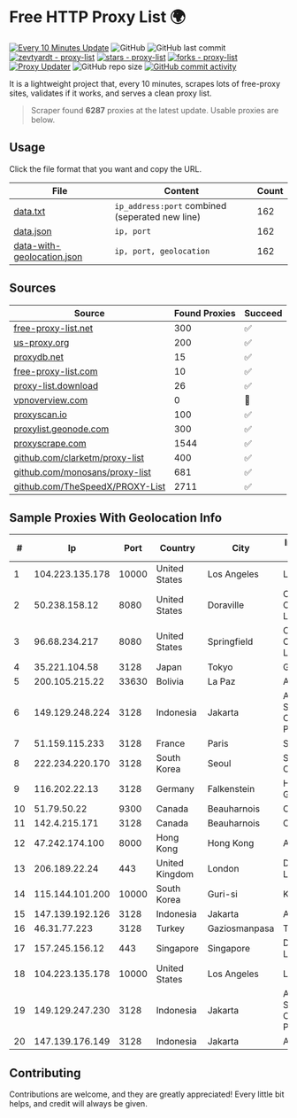 
# Free HTTP Proxy List 🌍

[![Every 10 Minutes Update](https://github.com/mertguvencli/http-proxy-list/actions/workflows/main.yml/badge.svg?branch=main)](https://github.com/mertguvencli/http-proxy-list/actions/workflows/main.yml)
![GitHub](https://img.shields.io/github/license/mertguvencli/http-proxy-list)
![GitHub last commit](https://img.shields.io/github/last-commit/mertguvencli/http-proxy-list)
[![zevtyardt - proxy-list](https://img.shields.io/static/v1?label=zevtyardt&message=proxy-list&color=blue&logo=github)](https://github.com/zevtyardt/proxy-list "Go to GitHub repo")
[![stars - proxy-list](https://img.shields.io/github/stars/zevtyardt/proxy-list?style=social)](https://github.com/zevtyardt/proxy-list)
[![forks - proxy-list](https://img.shields.io/github/forks/zevtyardt/proxy-list?style=social)](https://github.com/zevtyardt/proxy-list)
[![Proxy Updater](https://github.com/zevtyardt/proxy-list/workflows/Proxy%20Updater/badge.svg)](https://github.com/zevtyardt/proxy-list/actions?query=workflow:"Proxy+Updater")
![GitHub repo size](https://img.shields.io/github/repo-size/zevtyardt/proxy-list)
[![GitHub commit activity](https://img.shields.io/github/commit-activity/m/zevtyardt/proxy-list?logo=commits)](https://github.com/zevtyardt/proxy-list/commits/main)

It is a lightweight project that, every 10 minutes, scrapes lots of free-proxy sites, validates if it works, and serves a clean proxy list.

> Scraper found **6287** proxies at the latest update. Usable proxies are below.

## Usage

Click the file format that you want and copy the URL.

|File|Content|Count|
|----|-------|-----|
|[data.txt](https://raw.githubusercontent.com/mertguvencli/http-proxy-list/main/proxy-list/data.txt)|`ip_address:port` combined (seperated new line)|162|
|[data.json](https://raw.githubusercontent.com/mertguvencli/http-proxy-list/main/proxy-list/data.json)|`ip, port`|162|
|[data-with-geolocation.json](https://raw.githubusercontent.com/mertguvencli/http-proxy-list/main/proxy-list/data-with-geolocation.json)|`ip, port, geolocation`|162|

## Sources

|Source|Found Proxies|Succeed|
|------|-------------|-------|
|[free-proxy-list.net](https://free-proxy-list.net)|300|✅|
|[us-proxy.org](https://www.us-proxy.org)|200|✅|
|[proxydb.net](http://proxydb.net)|15|✅|
|[free-proxy-list.com](https://free-proxy-list.com/?page=&port=&type%5B%5D=http&type%5B%5D=https&up_time=0&search=Search)|10|✅|
|[proxy-list.download](https://www.proxy-list.download/HTTP)|26|✅|
|[vpnoverview.com](https://vpnoverview.com/privacy/anonymous-browsing/free-proxy-servers)|0|🚫|
|[proxyscan.io](https://www.proxyscan.io)|100|✅|
|[proxylist.geonode.com](https://proxylist.geonode.com/api/proxy-list?limit=300&page=1&sort_by=lastChecked&sort_type=desc&protocols=http,https)|300|✅|
|[proxyscrape.com](https://api.proxyscrape.com/v2/?request=displayproxies&protocol=http&timeout=10000&country=all&ssl=all&anonymity=all)|1544|✅|
|[github.com/clarketm/proxy-list](https://raw.githubusercontent.com/clarketm/proxy-list/master/proxy-list-raw.txt)|400|✅|
|[github.com/monosans/proxy-list](https://raw.githubusercontent.com/monosans/proxy-list/main/proxies/http.txt)|681|✅|
|[github.com/TheSpeedX/PROXY-List](https://raw.githubusercontent.com/TheSpeedX/PROXY-List/master/http.txt)|2711|✅|


## Sample Proxies With Geolocation Info

|#|Ip|Port|Country|City|Internet Service Provider|
|-|--|----|-------|----|-------------------------|
|1|104.223.135.178|10000|United States|Los Angeles|LayerHost|
|2|50.238.158.12|8080|United States|Doraville|Comcast Cable Communications, LLC|
|3|96.68.234.217|8080|United States|Springfield|Comcast Cable Communications, LLC|
|4|35.221.104.58|3128|Japan|Tokyo|Google LLC|
|5|200.105.215.22|33630|Bolivia|La Paz|AXS Bolivia S. A.|
|6|149.129.248.224|3128|Indonesia|Jakarta|Alibaba.com Singapore E-Commerce Private Limited|
|7|51.159.115.233|3128|France|Paris|SCALEWAY|
|8|222.234.220.170|3128|South Korea|Seoul|SK Broadband Co Ltd|
|9|116.202.22.13|3128|Germany|Falkenstein|Hetzner Online GmbH|
|10|51.79.50.22|9300|Canada|Beauharnois|OVH SAS|
|11|142.4.215.171|3128|Canada|Beauharnois|OVH SAS|
|12|47.242.174.100|8000|Hong Kong|Hong Kong|Alibaba.com LLC|
|13|206.189.22.24|443|United Kingdom|London|DigitalOcean, LLC|
|14|115.144.101.200|10000|South Korea|Guri-si|Korea Telecom|
|15|147.139.192.126|3128|Indonesia|Jakarta|Alibaba.com LLC|
|16|46.31.77.223|3128|Turkey|Gaziosmanpasa|Talha Bogaz|
|17|157.245.156.12|443|Singapore|Singapore|DigitalOcean, LLC|
|18|104.223.135.178|10000|United States|Los Angeles|LayerHost|
|19|149.129.247.230|3128|Indonesia|Jakarta|Alibaba.com Singapore E-Commerce Private Limited|
|20|147.139.176.149|3128|Indonesia|Jakarta|Alibaba.com LLC|



## Contributing

Contributions are welcome, and they are greatly appreciated! Every
little bit helps, and credit will always be given.


